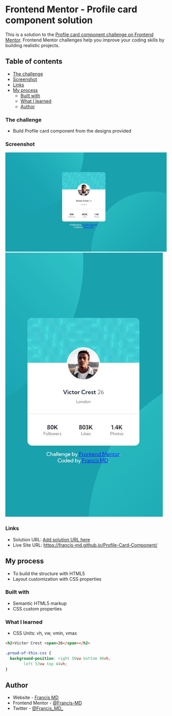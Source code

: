# Frontend Mentor - Profile card component solution

This is a solution to the [Profile card component challenge on Frontend Mentor](https://www.frontendmentor.io/challenges/profile-card-component-cfArpWshJ). Frontend Mentor challenges help you improve your coding skills by building realistic projects. 

## Table of contents

  - [The challenge](#the-challenge)
  - [Screenshot](#screenshot)
  - [Links](#links)
- [My process](#my-process)
  - [Built with](#built-with)
  - [What I learned](#what-i-learned)
  - [Author](#author)

### The challenge

- Build Profile card component from the designs provided

### Screenshot

![Desktop screenshot solution](./design/desktop-view-solution.JPG)
![Desktop screenshot solution](./design/mobile-view-solution.JPG)

### Links

- Solution URL: [Add solution URL here](https://your-solution-url.com)
- Live Site URL: https://francis-md.github.io/Profile-Card-Component/

## My process

- To build the structure with HTML5 
- Layout customization with CSS properties

### Built with

- Semantic HTML5 markup
- CSS custom properties

### What I learned

- CSS Units: vh, vw, vmin, vmax

```html
<h2>Victor Crest <span>26</span></h2>
```
```css
.proud-of-this-css {
  background-position: right 50vw bottom 40vh,
        left 53vw top 44vh;
}
```

## Author

- Website - [Francis MD](https://www.your-site.com)
- Frontend Mentor - [@Francis-MD](https://www.frontendmentor.io/profile/Francis-MD)
- Twitter - [@Francis_MD_](https://twitter.com/Francis_MD_)